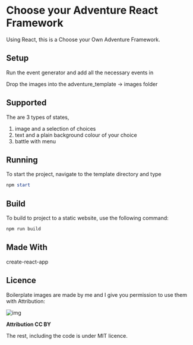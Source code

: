 # Choose your Adventure React Framework

Using React, this is a Choose your Own Adventure Framework.



## Setup

Run the event generator and add all the necessary events in

Drop the images into the adventure_template -> images folder



## Supported

The are 3 types of states, 

1. image and a selection of choices 
2. text and a plain background colour of your choice
3. battle with menu







## Running

To start the project, navigate to the template directory and type

```powershell
npm start
```



## Build

To build to project to a static website, use the following command:

```powershell
npm run build
```



## Made With

create-react-app



## Licence

Boilerplate images are made by me and I give you permission to use them with Attribution:

![img](https://licensebuttons.net/l/by/3.0/88x31.png)

**Attribution
CC BY**



The rest, including the code is under MIT licence.


